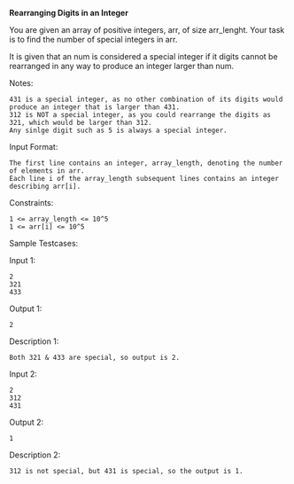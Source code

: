 **Rearranging Digits in an Integer**

You are given an array of positive integers, arr, of size arr_lenght. Your task is to find the number of special integers in arr.

It is given that an num is considered a special integer if it digits cannot be rearranged in any way to produce an integer larger than num.

Notes:

    431 is a special integer, as no other combination of its digits would produce an integer that is larger than 431.
    312 is NOT a special integer, as you could rearrange the digits as 321, which would be larger than 312.
    Any sinlge digit such as 5 is always a special integer.


Input Format:

    The first line contains an integer, array_length, denoting the number of elements in arr.
    Each line i of the array_length subsequent lines contains an integer describing arr[i].

Constraints:

    1 <= array_length <= 10^5
    1 <= arr[i] <= 10^5

Sample Testcases:

Input 1:

    2
    321
    433

Output 1:

    2

Description 1:

    Both 321 & 433 are special, so output is 2.

Input 2:

    2
    312
    431

Output 2:

    1

Description 2:

    312 is not special, but 431 is special, so the output is 1.

